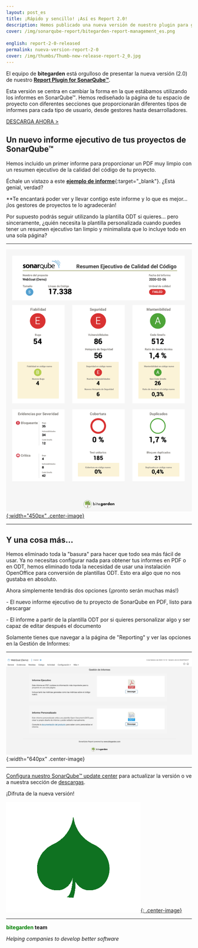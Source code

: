 ```yaml
---
layout: post_es
title: ¡Rápido y sencillo! ¡Así es Report 2.0!
description: Hemos publicado una nueva versión de nuestro plugin para generar informes en SonarQube&trade; que lo cambia todo. ¡Un nuevo informe ejecutivo en PDF y mucho más que está por llegar!
cover: /img/sonarqube-report/bitegarden-report-management_es.png

english: report-2-0-released
permalink: nueva-version-report-2-0  
cover: /img/thumbs/Thumb-new-release-report-2_0.jpg
---
```


El equipo de **bitegarden** está orgulloso de presentar la nueva versión (2.0) de nuestro [**Report Plugin for SonarQube&trade;**](/es/sonarqube-report).

Esta versión se centra en cambiar la forma en la que estábamos utilizando los informes en SonarQube&trade;. Hemos rediseñado
la página de tu espacio de proyecto con diferentes secciones que proporcionarán diferentes tipos de informes para cada tipo de usuario, 
desde gestores hasta desarrolladores.
 
<a href="/es/sonarqube-report-trial-form" class="btn btn-primary btn-call-to-action fancybox">DESCARGA AHORA ></a>

## Un nuevo informe ejecutivo de tus proyectos de SonarQube&trade;  

Hemos incluido un primer informe para proporcionar un PDF muy limpio con un resumen ejecutivo de la calidad del código de
tu proyecto. 

Échale un vistazo a este [**ejemplo de informe**](/img/sonarqube-report/sonarqube-sample-executive-report_es.pdf){:target="_blank"}. ¿Está genial, verdad?

**Te encantará poder ver y llevar contigo este informe y lo que es mejor... ¡los gestores de proyectos te lo agradecerán!

Por supuesto podrás seguir utilizando la plantilla ODT si quieres... pero sinceramente, ¿quién necesita la plantilla 
personalizada cuando puedes tener un resumen ejecutivo tan limpio y minimalista que lo incluye todo en una sola página? 

---

[![sample-report](/img/sonarqube-report/sonarqube-webgoat-sample-report_es.png){:width="450px" .center-image}](/img/sonarqube-report/sonarqube-sample-executive-report_es.pdf)

---

## Y una cosa más...

Hemos eliminado toda la "basura" para hacer que todo sea más fácil de usar. Ya no necesitas configurar nada para obtener
tus informes en PDF o en ODT, hemos eliminado toda la necesidad de usar una instalación OpenOffice para conversión de 
plantillas ODT. Esto era algo que no nos gustaba en absoluto.

Ahora simplemente tendrás dos opciones (¡pronto serán muchas más!)

\- El nuevo informe ejecutivo de tu proyecto de SonarQube en PDF, listo para descargar

\- El informe a partir de la plantilla ODT por si quieres personalizar algo y ser capaz de editar después el documento

Solamente tienes que navegar a la página de "Reporting" y ver las opciones en la Gestión de Informes:

---

![report-logo](/img/sonarqube-report/bitegarden-report-management_es.png){:width="640px" .center-image}

---

[Configura nuestro SonarQube&trade; update center](/downloads/#update-center) para actualizar la versión o ve a nuestra sección de [descargas](/downloads).

¡Difruta de la nueva versión!

[![report-logo](/img/portfolio/sonarqube-report.png){: .center-image}](/sonarqube-report)

---
**<span style="color: green">bitegarden</span> team**

_Helping companies to develop better software_
